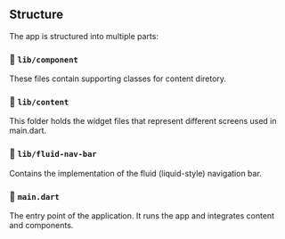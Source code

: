## Structure

The app is structured into multiple parts:

### 📁 `lib/component`
These files contain supporting classes for content diretory.
### 📁 `lib/content`
This folder holds the widget files that represent different screens used in main.dart.
### 📁 `lib/fluid-nav-bar`
Contains the implementation of the fluid (liquid-style) navigation bar.
### 📁 `main.dart`
The entry point of the application. It runs the app and integrates content and components.
